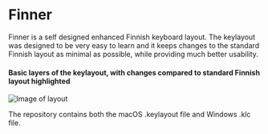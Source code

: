 # Finner
Finner is a self designed enhanced Finnish keyboard layout. The keylayout was designed to be very easy to learn and it keeps changes to the standard Finnish layout as minimal as possible, while providing much better usability.

#### Basic layers of the keylayout, with changes compared to standard Finnish layout highlighted
![Image of layout](https://raw.githubusercontent.com/ruohola/finner/master/finner.png)

The repository contains both the macOS .keylayout file and Windows .klc file.
